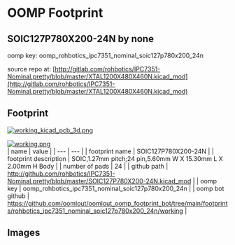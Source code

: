 # OOMP Footprint  
## SOIC127P780X200-24N  by none  
  
oomp key: oomp_rohbotics_ipc7351_nominal_soic127p780x200_24n  
  
source repo at: [http://gitlab.com/rohbotics/IPC7351-Nominal.pretty/blob/master/XTAL1200X480X460N.kicad_mod](http://gitlab.com/rohbotics/IPC7351-Nominal.pretty/blob/master/XTAL1200X480X460N.kicad_mod)  
## Footprint  
  
[![working_kicad_pcb_3d.png](working_kicad_pcb_3d_600.png)](working_kicad_pcb_3d.png)  
  
[![working.png](working_600.png)](working.png)  
| name | value | 
| --- | --- | 
| footprint name | SOIC127P780X200-24N | 
| footprint description | SOIC,1.27mm pitch;24 pin,5.60mm W X 15.30mm L X 2.00mm H Body | 
| number of pads | 24 | 
| github path | http://github.com/rohbotics/IPC7351-Nominal.pretty/blob/master/SOIC127P780X200-24N.kicad_mod | 
| oomp key | oomp_rohbotics_ipc7351_nominal_soic127p780x200_24n | 
| oomp bot github | https://github.com/oomlout/oomlout_oomp_footprint_bot/tree/main/footprints/rohbotics_ipc7351_nominal_soic127p780x200_24n/working | 
## Images  
